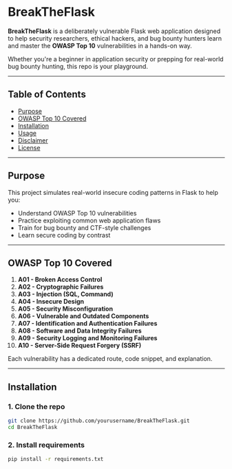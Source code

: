 
# BreakTheFlask

**BreakTheFlask** is a deliberately vulnerable Flask web application designed to help security researchers, ethical hackers, and bug bounty hunters learn and master the **OWASP Top 10** vulnerabilities in a hands-on way.

Whether you're a beginner in application security or prepping for real-world bug bounty hunting, this repo is your playground.

---

## Table of Contents

- [Purpose](#purpose)
- [OWASP Top 10 Covered](#owasp-top-10-covered)
- [Installation](#installation)
- [Usage](#usage)
- [Disclaimer](#disclaimer)
- [License](#license)

---

## Purpose

This project simulates real-world insecure coding patterns in Flask to help you:

- Understand OWASP Top 10 vulnerabilities
- Practice exploiting common web application flaws
- Train for bug bounty and CTF-style challenges
- Learn secure coding by contrast

---

## OWASP Top 10 Covered

1. **A01 - Broken Access Control**  
2. **A02 - Cryptographic Failures**  
3. **A03 - Injection (SQL, Command)**  
4. **A04 - Insecure Design**  
5. **A05 - Security Misconfiguration**  
6. **A06 - Vulnerable and Outdated Components**  
7. **A07 - Identification and Authentication Failures**  
8. **A08 - Software and Data Integrity Failures**  
9. **A09 - Security Logging and Monitoring Failures**  
10. **A10 - Server-Side Request Forgery (SSRF)**  

Each vulnerability has a dedicated route, code snippet, and explanation.

---

## Installation

### 1. Clone the repo
```bash
git clone https://github.com/yourusername/BreakTheFlask.git
cd BreakTheFlask
```

### 2. Install requirements 
```bash
pip install -r requirements.txt
```

